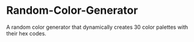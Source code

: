 # Random-Color-Generator
A random color generator that dynamically creates 30 color palettes with their hex codes.
